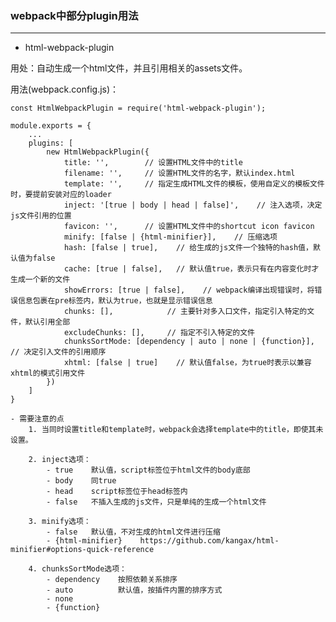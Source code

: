 ### webpack中部分plugin用法
---
- html-webpack-plugin

用处：自动生成一个html文件，并且引用相关的assets文件。

用法(webpack.config.js)：

```
const HtmlWebpackPlugin = require('html-webpack-plugin');

module.exports = {
    ...
    plugins: [
        new HtmlWebpackPlugin({
            title: '',        // 设置HTML文件中的title
            filename: '',     // 设置HTML文件的名字，默认index.html
            template: '',     // 指定生成HTML文件的模板，使用自定义的模板文件时，要提前安装对应的loader
            inject: '[true | body | head | false]',    // 注入选项，决定js文件引用的位置
            favicon: '',      // 设置HTML文件中的shortcut icon favicon
            minify: [false | {html-minifier}],    // 压缩选项
            hash: [false | true],    // 给生成的js文件一个独特的hash值，默认值为false
            cache: [true | false],   // 默认值true，表示只有在内容变化时才生成一个新的文件
            showErrors: [true | false],    // webpack编译出现错误时，将错误信息包裹在pre标签内，默认为true，也就是显示错误信息
            chunks: [],            // 主要针对多入口文件，指定引入特定的文件，默认引用全部
            excludeChunks: [],     // 指定不引入特定的文件
            chunksSortMode: [dependency | auto | none | {function}],    // 决定引入文件的引用顺序
            xhtml: [false | true]    // 默认值false，为true时表示以兼容xhtml的模式引用文件
        })
    ]
}
```

    - 需要注意的点
        1. 当同时设置title和template时，webpack会选择template中的title，即使其未设置。

        2. inject选项：
            - true    默认值，script标签位于html文件的body底部
            - body    同true
            - head    script标签位于head标签内
            - false   不插入生成的js文件，只是单纯的生成一个html文件

        3. minify选项：
            - false   默认值，不对生成的html文件进行压缩
            - {html-minifier}    https://github.com/kangax/html-minifier#options-quick-reference
        
        4. chunksSortMode选项：
            - dependency    按照依赖关系排序
            - auto          默认值，按插件内置的排序方式
            - none    
            - {function}